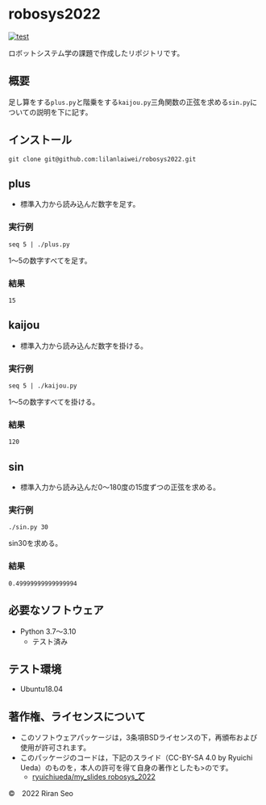 # robosys2022
[![test](https://github.com/lilanlaiwei/robosys2022/actions/workflows/test.yml/badge.svg?branch=main)](https://github.com/lilanlaiwei/robosys2022/actions/workflows/test.yml)

ロボットシステム学の課題で作成したリポジトリです。

## 概要
足し算をする```plus.py```と階乗をする```kaijou.py```三角関数の正弦を求める```sin.py```についての説明を下に記す。

## インストール
```
git clone git@github.com:lilanlaiwei/robosys2022.git
```
## plus
* 標準入力から読み込んだ数字を足す。

### 実行例
```
seq 5 | ./plus.py
```
1～5の数字すべてを足す。

### 結果
```
15
``` 

## kaijou
* 標準入力から読み込んだ数字を掛ける。

### 実行例
```
seq 5 | ./kaijou.py
```
1～5の数字すべてを掛ける。

### 結果
```
120
```  

## sin
* 標準入力から読み込んだ0～180度の15度ずつの正弦を求める。

### 実行例
```
./sin.py 30
```
sin30を求める。

### 結果
```
0.49999999999999994
```
## 必要なソフトウェア
* Python  3.7～3.10
  * テスト済み

## テスト環境
* Ubuntu18.04

## 著作権、ライセンスについて
 * このソフトウェアパッケージは，3条項BSDライセンスの下，再頒布および使用が許可されます。
 * このパッケージのコードは，下記のスライド（CC-BY-SA 4.0 by Ryuichi Ueda）のものを，本人の許可を得て自身の著作としたも>のです。
      * [ryuichiueda/my_slides robosys_2022](https://github.com/ryuichiueda/my_slides/tree/master/robosys_2022)

©　2022 Riran Seo


